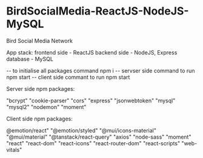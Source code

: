 # BirdSocialMedia-ReactJS-NodeJS-MySQL

Bird Social Media Network

App stack:
frontend side - ReactJS
backend side - NodeJS, Express
database - MySQL

-- to initialise all packages command npm i
-- servser side command to run npm start
-- client side commant to run npm start

Server side npm packages:

 "bcrypt"
 "cookie-parser"
 "cors"
 "express" 
 "jsonwebtoken"
 "mysql"
 "mysql2"
 "nodemon"
 "moment"
    
    
Client side npm packages:

  @emotion/react"
  "@emotion/styled"
  "@mui/icons-material"
  "@mui/material"
  "@tanstack/react-query"
  "axios"
  "node-sass"
  "moment"
  "react"
  "react-dom"
  "react-icons"
  "react-router-dom"
  "react-scripts"
  "web-vitals"
